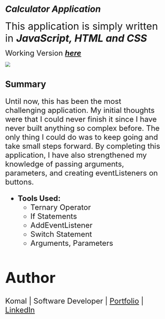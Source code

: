 # *Calculator Application*

<font size = 6> This application is simply written in ***JavaScript, HTML and CSS***</font>

<font size=5> Working Version ***[here](https://komalgill0310.github.io/calculator-app-second-time-/)***</font>

<img src = "Screenshot_of_Calculator_app.png">

# **Summary**
<font size=5>

Until now, this has been the most challenging application. My initial thoughts were that I could never finish it since I have never built anything so complex before. The only thing I could do was to keep going and take small steps forward. By completing this application, I have also strengthened my knowledge of passing arguments, parameters, and creating eventListeners on buttons. 

* **Tools Used:** 
  * Ternary Operator
  * If Statements
  * AddEventListener
  * Switch Statement
  * Arguments, Parameters

# Author

Komal | Software Developer | [Portfolio](https://kaurkomal.com/) | [LinkedIn](https://www.linkedin.com/in/hssa03/)
